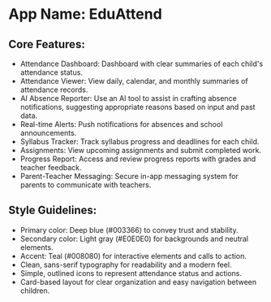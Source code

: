 # **App Name**: EduAttend

## Core Features:

- Attendance Dashboard: Dashboard with clear summaries of each child's attendance status.
- Attendance Viewer: View daily, calendar, and monthly summaries of attendance records.
- AI Absence Reporter: Use an AI tool to assist in crafting absence notifications, suggesting appropriate reasons based on input and past data.
- Real-time Alerts: Push notifications for absences and school announcements.
- Syllabus Tracker: Track syllabus progress and deadlines for each child.
- Assignments: View upcoming assignments and submit completed work.
- Progress Report: Access and review progress reports with grades and teacher feedback.
- Parent-Teacher Messaging: Secure in-app messaging system for parents to communicate with teachers.

## Style Guidelines:

- Primary color: Deep blue (#003366) to convey trust and stability.
- Secondary color: Light gray (#E0E0E0) for backgrounds and neutral elements.
- Accent: Teal (#008080) for interactive elements and calls to action.
- Clean, sans-serif typography for readability and a modern feel.
- Simple, outlined icons to represent attendance status and actions.
- Card-based layout for clear organization and easy navigation between children.